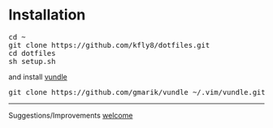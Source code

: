 # Installation 


<pre>
cd ~
git clone https://github.com/kfly8/dotfiles.git 
cd dotfiles 
sh setup.sh
</pre>

and install [vundle](https://github.com/gmarik/vundle)
<pre>
git clone https://github.com/gmarik/vundle ~/.vim/vundle.git
</pre>


---------
Suggestions/Improvements [welcome](https://github.com/kfly8/dotfiles/issues)

